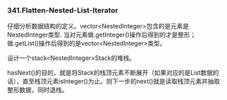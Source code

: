 ### 341.Flatten-Nested-List-Iterator

仔细分析数据结构的定义。vector\<NestedInteger\>包含的是元素是NestedInteger类型. 当对元素做.getInteger()操作后得到的才是整形；做.getList()操作后得到的是vector\<NestedInteger\>类型。

设计一个stack\<NestedInteger\>Stack的堆栈。

hasNext()的目的，就是将Stack的栈顶元素不断展开（如果对应的是List数据的话），直至栈顶元素isInteger()为止。则下一步的next()就是读取栈顶元素并抽取整形数据，同时退栈。
